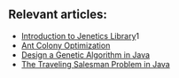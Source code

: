 ## Relevant articles:

- [Introduction to Jenetics Library](http://www.baeldung.com/jenetics)1
- [Ant Colony Optimization](http://www.baeldung.com/java-ant-colony-optimization)
- [Design a Genetic Algorithm in Java](https://www.baeldung.com/java-genetic-algorithm)
- [The Traveling Salesman Problem in Java](https://www.baeldung.com/java-simulated-annealing-for-traveling-salesman)
